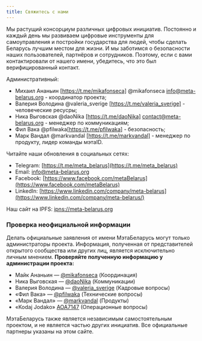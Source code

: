 ```yaml
---
title: Свяжитесь с нами
---
```

Мы растущий консорциум различных цифровых инициатив. Постоянно и каждый день мы
развиваем цифровые инструменты для самоуправления и постройки государства для
людей, чтобы сделать Беларусь лучшим местом для жизни. И мы заботимся о
безопасности наших пользователей, партнёров и сотрудников. Поэтому, если с
вами контактировали от нашего имени, убедитесь, что это был верифицированный
контакт.

Административный:

- Михаил Ананьин [https://t.me/mikafonseca] @mikafonseca info@meta-belarus.org - координатор проекта;
- Валерия Володина @valeria_sverige [https://t.me/valeria_sverige] - человеческие ресусры;
- Ника Выговская @daoNika [https://t.me/daoNika] contact@meta-belarus.org - менеджер по коммуникациям;
- Фил Вака @pfilwaka[https://t.me/pfilwaka] - безопасность;
- Марк Вандал @markvandal [https://t.me/markvandal] - менеджер по продукту, лидер команды мэтаID.

Читайте наши обновления в социальных сетях:

 - Telegram: [https://t.me/meta_belarus](https://t.me/meta_belarus)
 - Email: info@meta-belarus.org
 - Facebook: [https://www.facebook.com/metaBelarus](https://www.facebook.com/metaBelarus)
 - LinkedIn: [https://www.linkedin.com/company/meta-belarus](https://www.linkedin.com/company/meta-belarus/)
   
Наш сайт на IPFS: [ipns://meta-belarus.org](ipns://meta-belarus.org)

### Проверка неофициальной информации

Делать официальные заявления от имени МэтаБеларусь могут только администраторы
проекта. Информация, полученная от представителей открытого сообщества или
других лиц, является исключительно личным мнением. **Проверяйте полученную
информацию у администрации проекта:**

- Майк Ананьин — [@mikafonseca](https://t.me/mikafonseca) (Координация)
- Ника Выговская — [@daoNika](https://t.me/daoNika) (Коммуникации)
- Валерия Володина — [@valeria_sverige](https://t.me/valeria_sverige) (Кадровые вопросы)
- «Фил Вака» — [@pfilwaka](https://t.me/pfilwaka) (Технические вопросы)
- «Марк Вандал» — [@markvandal](https://t.me/markvandal) (Продукты)
- «Kodaj Jodako» [AOA7147](https://t.me/AOA7147) (Oперационные вопросы)

МэтаБеларусь также является независимым самостоятельным проектом, и не
является частью других инициатив. Все официальные партнеры указаны на этом
сайте.

